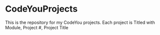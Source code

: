 # CodeYouProjects
This is the repository for my CodeYou projects.
Each project is Titled with Module, Project #, Project Title
